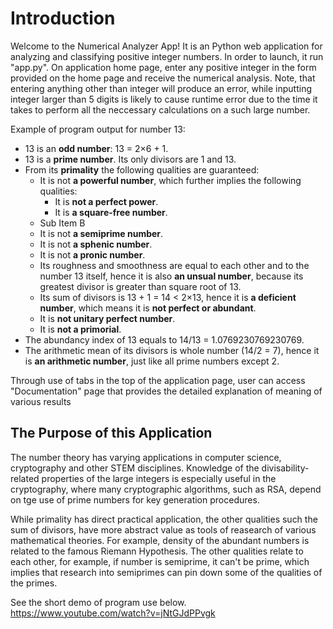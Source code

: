 <h1>Introduction</h1>
Welcome to the Numerical Analyzer App! It is an Python web application for analyzing and classifying positive integer numbers. In order to launch, it run "app.py". On application home page, enter any positive integer in the form provided on the home page and receive the numerical analysis. Note, that entering anything other than integer will produce an error, while inputting integer larger than 5 digits is likely to cause runtime error due to the time it takes to perform all the neccessary calculations on a such large number.

Example of program output for number 13:

* 13 is an <b>odd number</b>: 13 = 2&#215;6 &#43; 1.
* 13 is a <b>prime number</b>. Its only divisors are 1 and 13.
* From its <b>primality</b> the following qualities are guaranteed:
  * It is not <b>a powerful number</b>, which further implies the following qualities:
    * It is <b>not a perfect power</b>.
    * It is <b>a square-free number</b>.
  * Sub Item B
  * It is not <b>a semiprime number</b>.
  * It is not <b>a sphenic number</b>.
  * It is not <b>a pronic number</b>.
  * Its roughness and smoothness are equal to each other and to the number 13 itself, hence it is also <b>an unsual number</b>, because its greatest divisor is greater than square root of 13.
  * Its sum of divisors is 13 &#43; 1 &#61; 14 &#60; 2&#215;13, hence it is <b>a deficient number</b>, which means it is <b>not perfect or abundant</b>.
  * It is <b>not unitary perfect number</b>.
  * It is <b>not a primorial</b>.
* The abundancy index of 13 equals to 14/13 &#61; 1.0769230769230769.
* The arithmetic mean of its divisors is whole number (14/2 &#61; 7), hence it is <b>an arithmetic number</b>, just like all prime numbers except 2.

Through use of tabs in the top of the application page, user can access "Documentation" page that provides the detailed explanation of meaning of various results

<h2>The Purpose of this Application</h2>
The number theory has varying applications in computer science, cryptography and other STEM disciplines. Knowledge of the divisability-related properties of the large integers is especially useful in the cryptography, where many cryptographic algorithms, such as RSA, depend on tge use of prime numbers for key generation procedures.

While primality has direct practical application, the other qualities such the sum of divisors, have more abstract value as tools of reasearch of various mathematical theories. For example, density of the abundant numbers is related to the famous Riemann Hypothesis. The other qualities relate to each other, for example, if number is semiprime, it can't be prime, which implies that research into semiprimes can pin down some of the qualities of the primes.

See the short demo of program use below.
https://www.youtube.com/watch?v=jNtGJdPPvgk
